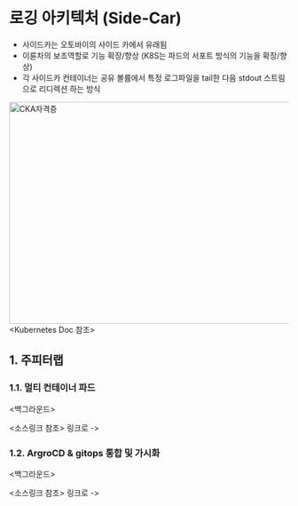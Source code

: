 # 로깅 아키텍처 (Side-Car)
- 사이드카는 오토바이의 사이드 카에서 유래됨
- 이륜차의 보조역할로 기능 확장/향상 (K8S는 파드의 서포트 방식의 기능을 확장/향상)
- 각 사이드카 컨테이너는 공유 볼륨에서 특정 로그파일을 tail한 다음 stdout 스트림으로 리디렉션 하는 방식


<img src="https://github.com/Virusuki/kubernetes-k8s/blob/main/k8s-develop/Logging%20(container)/files/Sidecar_img.PNG" width="550px" height="400px" title="px(픽셀) 크기 설정" alt="CKA자격증"></img><br/>
<Kubernetes Doc 참조>


## 1. 주피터랩 
### 1.1. 멀티 컨테이너 파드
<백그라운드>

<소스링크 참조>
링크로 -> 

### 1.2. ArgroCD & gitops 통합 및 가시화
<백그라운드>

<소스링크 참조>
링크로 -> 
